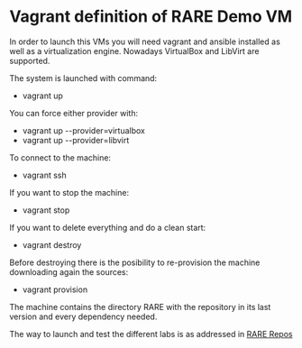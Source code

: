 # Vagrant definition of RARE Demo VM

In order to launch this VMs you will need vagrant and ansible installed as well as a virtualization engine. Nowadays VirtualBox and LibVirt are supported.

The system is launched with command:
- vagrant up

You can force either provider with:
- vagrant up --provider=virtualbox
- vagrant up --provider=libvirt

To connect to the machine:
- vagrant ssh

If you want to stop the machine:
- vagrant stop

If you want to delete everything and do a clean start:
- vagrant destroy

Before destroying there is the posibility to re-provision the machine downloading again the sources:
- vagrant provision

The machine contains the directory RARE with the repository in its last version and every dependency needed.

The way to launch and test the different labs is as addressed in [RARE Repos](https://github.com/frederic-loui/RARE)


